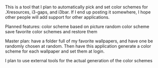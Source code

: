 This is a tool that I plan to automatically pick and set color schemes for 
.Xresources, i3-gaps, and i3bar. If I end up posting it somewhere, I hope other
people will add support for other applications.

Planned features:
color scheme based on picture
random color scheme 
save favorite color schemes and restore them

Master plan: have a folder full of my favorite wallpapers, and have one be
randomly chosen at random. Then have this application generate a color scheme
for each wallpaper and set them at login. 

I plan to use external tools for the actual generation of the color schemes
